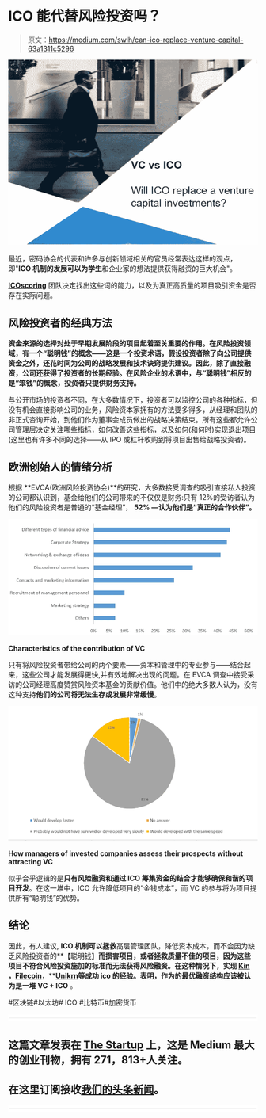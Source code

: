 # ICO 能代替风险投资吗？

> 原文：<https://medium.com/swlh/can-ico-replace-venture-capital-63a1311c5296>

![](img/42ba4a3e4219ad6a73ed2adb0a95c812.png)

最近，密码协会的代表和许多与创新领域相关的官员经常表达这样的观点，即"**ICO 机制的发展可以为学生**和企业家的想法提供获得融资的巨大机会"。

[**ICOscoring**](https://icoscoring.com/) 团队决定找出这些词的能力，以及为真正高质量的项目吸引资金是否存在实际问题。

## **风险投资者的经典方法**

**资金来源的选择对处于早期发展阶段的项目起着至关重要的作用。在风险投资领域，有一个“聪明钱”的概念——这是一个投资术语，假设投资者除了向公司提供资金之外，还花时间为公司的战略发展和技术诀窍提供建议。因此，除了直接融资，公司还获得了投资者的长期经验。在风险企业的术语中，与“聪明钱”相反的是“笨钱”的概念，投资者只提供财务支持。**

与公开市场的投资者不同，在大多数情况下，投资者可以监控公司的各种指标，但没有机会直接影响公司的业务，风险资本家拥有的方法要多得多，从经理和团队的非正式咨询开始，到他们作为董事会成员做出的战略决策结束。所有这些都允许公司管理层决定关注哪些指标，如何改善这些指标，以及如何(和何时)实现退出项目(这里也有许多不同的选择——从 IPO 或杠杆收购到将项目出售给战略投资者)。

## **欧洲创始人**的情绪分析

根据 **EVCA(欧洲风险投资协会)**的研究，大多数接受调查的吸引直接私人投资的公司都认识到，基金给他们的公司带来的不仅仅是财务:只有 12%的受访者认为他们的风险投资者是普通的“基金经理”， **52% —认为他们是“真正的合作伙伴”。**

![](img/19fe46f2b76e816e1a0f75e43b1ce8e6.png)

**Characteristics of the contribution of VC**

只有将风险投资者带给公司的两个要素——资本和管理中的专业参与——结合起来，这些公司才能发展得更快,并有效地解决出现的问题。在 EVCA 调查中接受采访的公司经理高度赞赏风险资本基金的贡献价值。他们中的绝大多数人认为，没有这种支持**他们的公司将无法生存或发展非常缓慢**。

![](img/60cd6b8eb3936edcb560d72da86e3203.png)

**How managers of invested companies assess their prospects without attracting VC**

似乎合乎逻辑的是**只有风险融资和通过 ICO 筹集资金的结合才能够确保和谐的项目开发**。在这一堆中，ICO 允许降低项目的“金钱成本”，而 VC 的参与将为项目提供所有“聪明钱”的优势。

## **结论**

因此，有人建议, **ICO 机制可以拯救**高层管理团队，降低资本成本，而不会因为缺乏风险投资者的**【聪明钱】**而损害项目，或者拯救质量不佳的项目，因为这些项目不符合风险投资施加的标准而无法获得风险融资。在这种情况下，实现 [**Kin**](https://kin.kik.com/) **，**[**Filecoin**](https://filecoin.io/)**，**[**Unikrn**](https://unikrn.com/)**等成功 ico 的经验。**表明，作为**的最优融资结构应该被认为是一堆 VC + ICO** 。

#区块链#以太坊# ICO #比特币#加密货币

![](img/731acf26f5d44fdc58d99a6388fe935d.png)

## 这篇文章发表在 [The Startup](https://medium.com/swlh) 上，这是 Medium 最大的创业刊物，拥有 271，813+人关注。

## 在这里订阅接收[我们的头条新闻](http://growthsupply.com/the-startup-newsletter/)。

![](img/731acf26f5d44fdc58d99a6388fe935d.png)